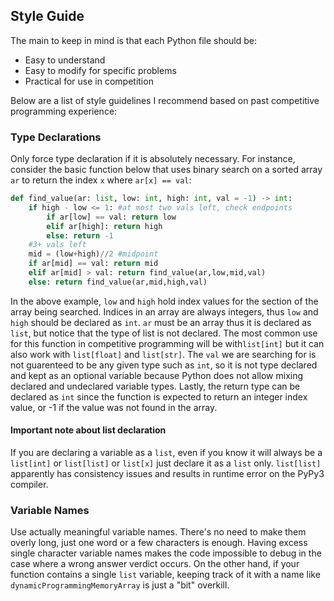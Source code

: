 
## Style Guide

The main to keep in mind is that each Python file should be:

- Easy to understand
- Easy to modify for specific problems
- Practical for use in competition

Below are a list of style guidelines I recommend based on past competitive programming experience:

### Type Declarations

Only force type declaration if it is absolutely necessary. For instance, consider the basic function below that uses binary search on a sorted array `ar` to return the index `x` where `ar[x] == val`:

```python
def find_value(ar: list, low: int, high: int, val = -1) -> int:
	if high - low <= 1: #at most two vals left, check endpoints
		if ar[low] == val: return low
		elif ar[high]: return high
		else: return -1
	#3+ vals left
	mid = (low+high)//2 #midpoint
	if ar[mid] == val: return mid
	elif ar[mid] > val: return find_value(ar,low,mid,val)
	else: return find_value(ar,mid,high,val)
```

In the above example, `low` and `high` hold index values for the section of the array being searched. Indices in an array are always integers, thus `low` and `high` should be declared as `int`. `ar` must be an array thus it is declared as `list`, but notice that the type of list is not declared. The most common use for this function in competitive programming will be with`list[int]` but it can also work with `list[float]` and `list[str]`. The `val` we are searching for is not guarenteed to be any given type such as `int`, so it is not type declared and kept as an optional variable because Python does not allow mixing declared and undeclared variable types. Lastly, the return type can be declared as `int` since the function is expected to return an integer index value, or -1 if the value was not found in the array.

#### Important note about list declaration
If you are declaring a variable as a `list`, even if you know it will always be a `list[int]` or `list[list]` or `list[x]` just declare it as a `list` only. `list[list]` apparently has consistency issues and results in runtime error on the PyPy3 compiler.

### Variable Names

Use actually meaningful variable names. There's no need to make them overly long, just one word or a few characters is enough. Having excess single character variable names makes the code impossible to debug in the case where a wrong answer verdict occurs. On the other hand, if your function contains a single `list` variable, keeping track of it with a name like `dynamicProgrammingMemoryArray` is just a "bit" overkill.


